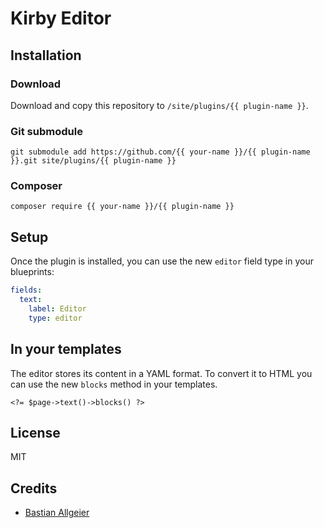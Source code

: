 # Kirby Editor

## Installation

### Download

Download and copy this repository to `/site/plugins/{{ plugin-name }}`.

### Git submodule

```
git submodule add https://github.com/{{ your-name }}/{{ plugin-name }}.git site/plugins/{{ plugin-name }}
```

### Composer

```
composer require {{ your-name }}/{{ plugin-name }}
```

## Setup

Once the plugin is installed, you can use the new `editor` field type in your blueprints: 

```yaml
fields: 
  text: 
    label: Editor
    type: editor
```

## In your templates

The editor stores its content in a YAML format. To convert it to HTML you can use the new `blocks` method in your templates. 

```
<?= $page->text()->blocks() ?>
```

## License

MIT

## Credits

- [Bastian Allgeier](https://getkirby.com)
